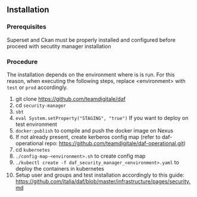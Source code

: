 ## Installation

### Prerequisites

Superset and Ckan must be properly installed and configured before proceed with secutity manager installation

### Procedure

The installation depends on the environment where is is run.
For this reason, when executing the following steps, replace \<environment\> with `test` or `prod` accordingly.

1. git clone https://github.com/teamdigitale/daf
2. cd `security-manager`
3. `sbt` 
4. `eval System.setProperty("STAGING", "true")` If you want to deploy on test environment
5. `docker:publish` to compile and push the docker image on Nexus
6. If not already present, create kerberos config map (refer to daf-operational repo: https://github.com/teamdigitale/daf-operational.git)
7. cd `kubernetes` 
8. `./config-map-<environment>.sh` to create config map
9. `./kubectl create -f daf_security_manager_<environment>.yaml` to deploy the containers in kubernetes
10. Setup user and groups and test installation accordingly to this guide: https://github.com/italia/daf/blob/master/infrastructure/pages/security.md
